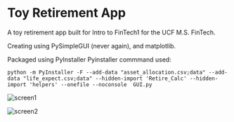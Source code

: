 # Toy Retirement App

A toy retirement app built for Intro to FinTech1 for the UCF M.S. FinTech. 

Creating using PySimpleGUI (never again), and matplotlib.

Packaged using PyInstaller
Pyinstaller commmand used:

```python -m PyInstaller -F --add-data "asset_allocation.csv;data" --add-data "life_expect.csv;data" --hidden-import 'Retire_Calc' --hidden-import 'helpers' --onefile --noconsole  GUI.py```


![screen1](screen1.png)

![screen2](screen2.png)
